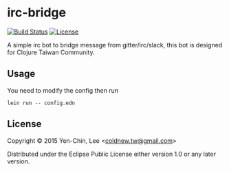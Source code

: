 # irc-bridge
[![Build Status](https://travis-ci.org/clojure-tw/irc-bridge.svg?branch=master)](https://travis-ci.org/clojure-tw/irc-bridge)
[![License](http://img.shields.io/badge/license-Eclipse-blue.svg?style=flat)](https://www.eclipse.org/legal/epl-v10.html)

A simple irc bot to bridge message from gitter/irc/slack, this bot is designed
for Clojure Taiwan Community.

## Usage

You need to modify the config then run

    lein run -- config.edn

## License

Copyright © 2015 Yen-Chin, Lee <<coldnew.tw@gmail.com>>

Distributed under the Eclipse Public License either version 1.0 or any later version.
